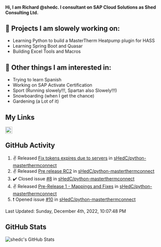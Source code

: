 #### Hi, I am Richard @shedc. I consultant on SAP Cloud Solutions as Shed Consulting Ltd.

## 👋 Projects I am slowely working on:
- Learning Python to build a MasterTherm Heatpump plugin for HASS
- Learning Spring Boot and Quasar
- Building Excel Tools and Macros

## 👀 Other things I am interested in:
- Trying to learn Spanish
- Working on SAP Activate Certification
- Sport (Running slowely!!!, Spartan also Slowely!!!)
- Snowboarding (when I get the chance)
- Gardening (a Lot of it)

## My Links
[<img align="left" alt="shedc | LinkedIn" width="22px" src="https://cdn.jsdelivr.net/npm/simple-icons@v3/icons/linkedin.svg" />][linkedin]

<br/>

## GitHub Activity
<!--RECENT_ACTIVITY:start-->
1. ✌️ Released [Fix tokens expires due to servers](https://github.com/sHedC/python-masterthermconnect/releases/tag/1.1.0-rc3) in [sHedC/python-masterthermconnect](https://github.com/sHedC/python-masterthermconnect)
2. ✌️ Released [Pre release RC2](https://github.com/sHedC/python-masterthermconnect/releases/tag/1.1.0-rc2) in [sHedC/python-masterthermconnect](https://github.com/sHedC/python-masterthermconnect)
3. ✔️ Closed issue [#8](https://github.com/sHedC/python-masterthermconnect/issues/8) in [sHedC/python-masterthermconnect](https://github.com/sHedC/python-masterthermconnect)
4. ✌️ Released [Pre-Release 1 - Mappings and Fixes](https://github.com/sHedC/python-masterthermconnect/releases/tag/1.1.0-rc1) in [sHedC/python-masterthermconnect](https://github.com/sHedC/python-masterthermconnect)
5. ❗️ Opened issue [#10](https://github.com/sHedC/python-masterthermconnect/issues/10) in [sHedC/python-masterthermconnect](https://github.com/sHedC/python-masterthermconnect)
<!--RECENT_ACTIVITY:end-->
<!--RECENT_ACTIVITY:last_update-->
Last Updated: Sunday, December 4th, 2022, 10:07:48 PM
<!--RECENT_ACTIVITY:last_update_end-->

## GitHub Stats
<img align="left" alt="shedc's GitHub Stats" src="https://github-readme-stats.vercel.app/api?username=shedc&show_icons=true&hide_title=true" />

[linkedin]: https://www.linkedin.com/in/richard-holmes-3314251/

